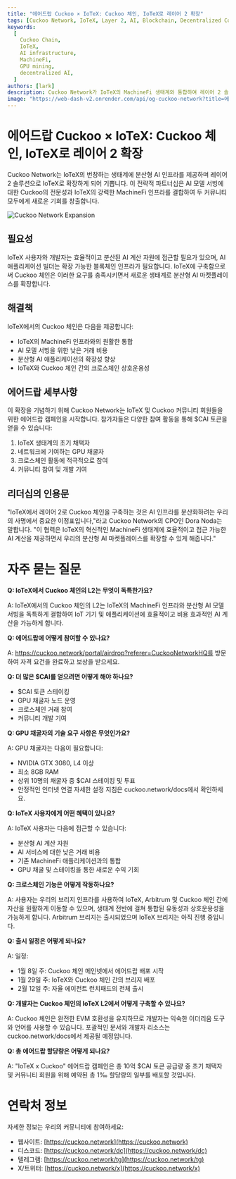 ```yaml
---
title: "에어드랍 Cuckoo × IoTeX: Cuckoo 체인, IoTeX로 레이어 2 확장"
tags: [Cuckoo Network, IoTeX, Layer 2, AI, Blockchain, Decentralized Computing]
keywords:
  [
    Cuckoo Chain,
    IoTeX,
    AI infrastructure,
    MachineFi,
    GPU mining,
    decentralized AI,
  ]
authors: [lark]
description: Cuckoo Network가 IoTeX의 MachineFi 생태계와 통합하여 레이어 2 솔루션으로서 IoTeX에 분산형 AI 인프라를 확장합니다. 개발자, 채굴자 및 IoTeX 사용자에게 제공되는 혜택을 발견하고 $CAI 토큰 에어드랍에 참여하는 방법을 알아보세요.
image: "https://web-dash-v2.onrender.com/api/og-cuckoo-network?title=에어드랍%20Cuckoo%20%C3%97%20IoTeX:%20Cuckoo%20체인,%20IoTeX로%20레이어%202%20확장"
---
```


# 에어드랍 Cuckoo × IoTeX: Cuckoo 체인, IoTeX로 레이어 2 확장

Cuckoo Network는 IoTeX의 번창하는 생태계에 분산형 AI 인프라를 제공하며 레이어 2 솔루션으로 IoTeX로 확장하게 되어 기쁩니다. 이 전략적 파트너십은 AI 모델 서빙에 대한 Cuckoo의 전문성과 IoTeX의 강력한 MachineFi 인프라를 결합하여 두 커뮤니티 모두에게 새로운 기회를 창출합니다.

![Cuckoo Network Expansion](https://web-dash-v2.onrender.com/api/og-cuckoo-network?title=에어드랍%20Cuckoo%20%C3%97%20IoTeX:%20Cuckoo%20체인,%20IoTeX로%20레이어%202%20확장)

## **필요성**

IoTeX 사용자와 개발자는 효율적이고 분산된 AI 계산 자원에 접근할 필요가 있으며, AI 애플리케이션 빌더는 확장 가능한 블록체인 인프라가 필요합니다. IoTeX에 구축함으로써 Cuckoo 체인은 이러한 요구를 충족시키면서 새로운 생태계로 분산형 AI 마켓플레이스를 확장합니다.

## **해결책**

IoTeX에서의 Cuckoo 체인은 다음을 제공합니다:

- IoTeX의 MachineFi 인프라와의 원활한 통합
- AI 모델 서빙을 위한 낮은 거래 비용
- 분산형 AI 애플리케이션의 확장성 향상
- IoTeX와 Cuckoo 체인 간의 크로스체인 상호운용성

## **에어드랍 세부사항**

이 확장을 기념하기 위해 Cuckoo Network는 IoTeX 및 Cuckoo 커뮤니티 회원들을 위한 에어드랍 캠페인을 시작합니다. 참가자들은 다양한 참여 활동을 통해 $CAI 토큰을 얻을 수 있습니다:

1. IoTeX 생태계의 초기 채택자
2. 네트워크에 기여하는 GPU 채굴자
3. 크로스체인 활동에 적극적으로 참여
4. 커뮤니티 참여 및 개발 기여

## **리더십의 인용문**

"IoTeX에서 레이어 2로 Cuckoo 체인을 구축하는 것은 AI 인프라를 분산화하려는 우리의 사명에서 중요한 이정표입니다,"라고 Cuckoo Network의 CPO인 Dora Noda는 말합니다. "이 협력은 IoTeX의 혁신적인 MachineFi 생태계에 효율적이고 접근 가능한 AI 계산을 제공하면서 우리의 분산형 AI 마켓플레이스를 확장할 수 있게 해줍니다."

# **자주 묻는 질문**

**Q: IoTeX에서 Cuckoo 체인의 L2는 무엇이 독특한가요?**

A: IoTeX에서의 Cuckoo 체인의 L2는 IoTeX의 MachineFi 인프라와 분산형 AI 모델 서빙을 독특하게 결합하여 IoT 기기 및 애플리케이션에 효율적이고 비용 효과적인 AI 계산을 가능하게 합니다.

**Q: 에어드랍에 어떻게 참여할 수 있나요?**

A: https://cuckoo.network/portal/airdrop?referer=CuckooNetworkHQ를 방문하여 자격 요건을 완료하고 보상을 받으세요.

**Q: 더 많은 $CAI를 얻으려면 어떻게 해야 하나요?**

- $CAI 토큰 스테이킹
- GPU 채굴자 노드 운영
- 크로스체인 거래 참여
- 커뮤니티 개발 기여

**Q: GPU 채굴자의 기술 요구 사항은 무엇인가요?**

A: GPU 채굴자는 다음이 필요합니다:

- NVIDIA GTX 3080, L4 이상
- 최소 8GB RAM
- 상위 10명의 채굴자 중 $CAI 스테이킹 및 투표
- 안정적인 인터넷 연결 자세한 설정 지침은 cuckoo.network/docs에서 확인하세요.

**Q: IoTeX 사용자에게 어떤 혜택이 있나요?**

A: IoTeX 사용자는 다음에 접근할 수 있습니다:

- 분산형 AI 계산 자원
- AI 서비스에 대한 낮은 거래 비용
- 기존 MachineFi 애플리케이션과의 통합
- GPU 채굴 및 스테이킹을 통한 새로운 수익 기회

**Q: 크로스체인 기능은 어떻게 작동하나요?**

A: 사용자는 우리의 브리지 인프라를 사용하여 IoTeX, Arbitrum 및 Cuckoo 체인 간에 자산을 원활하게 이동할 수 있으며, 생태계 전반에 걸쳐 통합된 유동성과 상호운용성을 가능하게 합니다. Arbitrum 브리지는 출시되었으며 IoTeX 브리지는 아직 진행 중입니다.

**Q: 출시 일정은 어떻게 되나요?**

A: 일정:

- 1월 8일 주: Cuckoo 체인 메인넷에서 에어드랍 배포 시작
- 1월 29일 주: IoTeX와 Cuckoo 체인 간의 브리지 배포
- 2월 12일 주: 자율 에이전트 런치패드의 전체 출시

**Q: 개발자는 Cuckoo 체인의 IoTeX L2에서 어떻게 구축할 수 있나요?**

A: Cuckoo 체인은 완전한 EVM 호환성을 유지하므로 개발자는 익숙한 이더리움 도구와 언어를 사용할 수 있습니다. 포괄적인 문서와 개발자 리소스는 cuckoo.network/docs에서 제공될 예정입니다.

**Q: 총 에어드랍 할당량은 어떻게 되나요?**

A: "IoTeX x Cuckoo" 에어드랍 캠페인은 총 10억 $CAI 토큰 공급량 중 초기 채택자 및 커뮤니티 회원을 위해 예약된 총 1‰ 할당량의 일부를 배포할 것입니다.

# **연락처 정보**

자세한 정보는 우리의 커뮤니티에 참여하세요:

- 웹사이트: [https://cuckoo.network](https://cuckoo.network)
- 디스코드: [https://cuckoo.network/dc](https://cuckoo.network/dc)
- 텔레그램: [https://cuckoo.network/tg](https://cuckoo.network/tg)
- X/트위터: [https://cuckoo.network/x](https://cuckoo.network/x)
